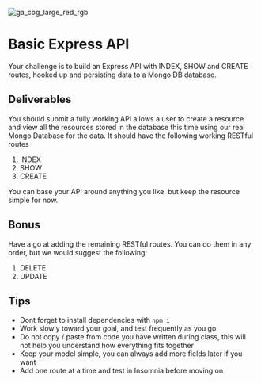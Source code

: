 ![ga_cog_large_red_rgb](https://cloud.githubusercontent.com/assets/40461/8183776/469f976e-1432-11e5-8199-6ac91363302b.png)

# Basic Express API

Your challenge is to build an Express API with INDEX, SHOW and CREATE routes, hooked up and persisting data to a Mongo DB database.

## Deliverables

You should submit a fully working API allows a user to create a resource and view all the resources stored in the database this.time using our real Mongo Database for the data. It should have the following working RESTful routes

1. INDEX
1. SHOW
1. CREATE

You can base your API around anything you like, but keep the resource simple for now.

## Bonus

Have a go at adding the remaining RESTful routes. You can do them in any order, but we would suggest the following:

1. DELETE
1. UPDATE

## Tips

* Dont forget to install dependencies with `npm i`
* Work slowly toward your goal, and test frequently as you go
* Do not copy / paste from code you have written during class, this will not help you understand how everything fits together
* Keep your model simple, you can always add more fields later if you want
* Add one route at a time and test in Insomnia before moving on
